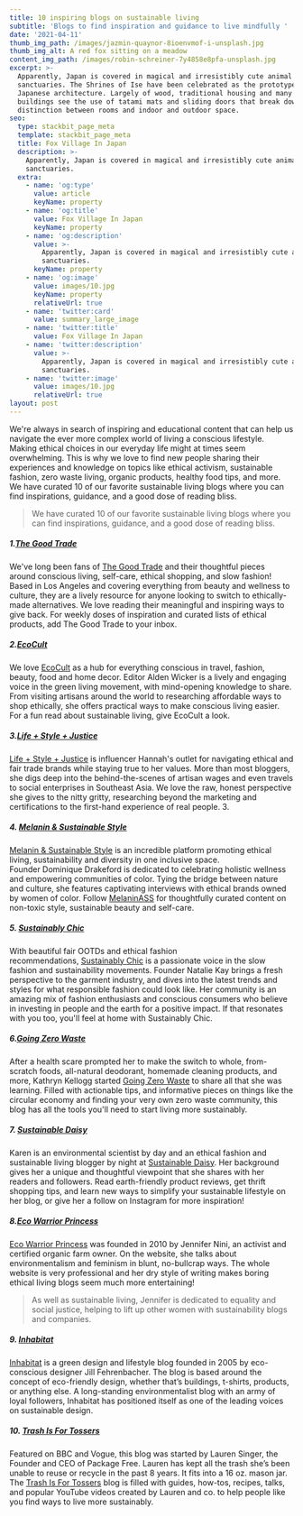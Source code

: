 ```yaml
---
title: 10 inspiring blogs on sustainable living
subtitle: 'Blogs to find inspiration and guidance to live mindfully '
date: '2021-04-11'
thumb_img_path: /images/jazmin-quaynor-8ioenvmof-i-unsplash.jpg
thumb_img_alt: A red fox sitting on a meadow
content_img_path: /images/robin-schreiner-7y4858e8pfa-unsplash.jpg
excerpt: >-
  Apparently, Japan is covered in magical and irresistibly cute animal
  sanctuaries. The Shrines of Ise have been celebrated as the prototype of
  Japanese architecture. Largely of wood, traditional housing and many temple
  buildings see the use of tatami mats and sliding doors that break down the
  distinction between rooms and indoor and outdoor space.
seo:
  type: stackbit_page_meta
  template: stackbit_page_meta
  title: Fox Village In Japan
  description: >-
    Apparently, Japan is covered in magical and irresistibly cute animal
    sanctuaries.
  extra:
    - name: 'og:type'
      value: article
      keyName: property
    - name: 'og:title'
      value: Fox Village In Japan
      keyName: property
    - name: 'og:description'
      value: >-
        Apparently, Japan is covered in magical and irresistibly cute animal
        sanctuaries.
      keyName: property
    - name: 'og:image'
      value: images/10.jpg
      keyName: property
      relativeUrl: true
    - name: 'twitter:card'
      value: summary_large_image
    - name: 'twitter:title'
      value: Fox Village In Japan
    - name: 'twitter:description'
      value: >-
        Apparently, Japan is covered in magical and irresistibly cute animal
        sanctuaries.
    - name: 'twitter:image'
      value: images/10.jpg
      relativeUrl: true
layout: post
---
```

We're always in search of inspiring and educational content that can help us navigate the ever more complex world of living a conscious lifestyle. Making ethical choices in our everyday life might at times seem overwhelming. This is why we love to find new people sharing their experiences and knowledge on topics like ethical activism, sustainable fashion, zero waste living, organic products, healthy food tips, and more. We have curated 10 of our favorite sustainable living blogs where you can find inspirations, guidance, and a good dose of reading bliss.

> We have curated 10 of our favorite sustainable living blogs where you can find inspirations, guidance, and a good dose of reading bliss.

##### 1.[The Good Trade](https://www.thegoodtrade.com/)

We've long been fans of [The Good Trade](https://www.thegoodtrade.com/) and their thoughtful pieces around conscious living, self-care, ethical shopping, and slow fashion! Based in Los Angeles and covering everything from beauty and wellness to culture, they are a lively resource for anyone looking to switch to ethically-made alternatives. We love reading their meaningful and inspiring ways to give back. For weekly doses of inspiration and curated lists of ethical products, add The Good Trade to your inbox.

##### 2.[EcoCult](https://ecocult.com/)

We love [EcoCult](https://ecocult.com/) as a hub for everything conscious in travel, fashion, beauty, food and home decor. Editor Alden Wicker is a lively and engaging voice in the green living movement, with mind-opening knowledge to share. From visiting artisans around the world to researching affordable ways to shop ethically, she offers practical ways to make conscious living easier. For a fun read about sustainable living, give EcoCult a look.

##### 3.[Life + Style + Justice](http://www.lifestylejustice.com/) 

[Life + Style + Justice](http://www.lifestylejustice.com/) is influencer Hannah's outlet for navigating ethical and fair trade brands while staying true to her values. More than most bloggers, she digs deep into the behind-the-scenes of artisan wages and even travels to social enterprises in Southeast Asia. We love the raw, honest perspective she gives to the nitty gritty, researching beyond the marketing and certifications to the first-hand experience of real people. 3.

##### 4. [Melanin & Sustainable Style](https://melaninass.com/) 

[Melanin & Sustainable Style](https://melaninass.com/) is an incredible platform promoting ethical living, sustainability and diversity in one inclusive space. Founder Dominique Drakeford is dedicated to celebrating holistic wellness and empowering communities of color. Tying the bridge between nature and culture, she features captivating interviews with ethical brands owned by women of color. Follow [MelaninASS](https://melaninass.com/) for thoughtfully curated content on non-toxic style, sustainable beauty and self-care.

##### 5. [Sustainably Chic](https://www.sustainably-chic.com/) 

With beautiful fair OOTDs and ethical fashion recommendations, [Sustainably Chic](https://www.sustainably-chic.com/) is a passionate voice in the slow fashion and sustainability movements. Founder Natalie Kay brings a fresh perspective to the garment industry, and dives into the latest trends and styles for what responsible fashion could look like. Her community is an amazing mix of fashion enthusiasts and conscious consumers who believe in investing in people and the earth for a positive impact. If that resonates with you too, you'll feel at home with Sustainably Chic. 

##### 6.[Going Zero Waste](https://www.goingzerowaste.com/)

After a health scare prompted her to make the switch to whole, from-scratch foods, all-natural deodorant, homemade cleaning products, and more, Kathryn Kellogg started [Going Zero Waste](https://www.goingzerowaste.com/) to share all that she was learning. Filled with actionable tips, and informative pieces on things like the circular economy and finding your very own zero waste community, this blog has all the tools you'll need to start living more sustainably.

##### 7. [Sustainable Daisy](https://sustainabledaisy.com/)

Karen is an environmental scientist by day and an ethical fashion and sustainable living blogger by night at [Sustainable Daisy](https://sustainabledaisy.com/). Her background gives her a unique and thoughtful viewpoint that she shares with her readers and followers. Read earth-friendly product reviews, get thrift shopping tips, and learn new ways to simplify your sustainable lifestyle on her blog, or give her a follow on Instagram for more inspiration!

##### 8.[Eco Warrior Princess](https://ecowarriorprincess.net/) 

[Eco Warrior Princess](https://ecowarriorprincess.net/) was founded in 2010 by Jennifer Nini, an activist and certified organic farm owner. On the website, she talks about environmentalism and feminism in blunt, no-bullcrap ways. The whole website is very professional and her dry style of writing makes boring ethical living blogs seem much more entertaining!

> As well as sustainable living, Jennifer is dedicated to equality and social justice, helping to lift up other women with sustainability blogs and companies.

##### 9. [Inhabitat](https://inhabitat.com/) 

[Inhabitat](https://inhabitat.com/) is a green design and lifestyle blog founded in 2005 by eco-conscious designer Jill Fehrenbacher. The blog is based around the concept of eco-friendly design, whether that’s buildings, t-shirts, products, or anything else. A long-standing environmentalist blog with an army of loyal followers, Inhabitat has positioned itself as one of the leading voices on sustainable design.

##### 10. [Trash Is For Tossers](https://trashisfortossers.com/features/) 

Featured on BBC and Vogue, this blog was started by Lauren Singer, the Founder and CEO of Package Free. Lauren has kept all the trash she’s been unable to reuse or recycle in the past 8 years. It fits into a 16 oz. mason jar. The [Trash Is For Tossers](https://trashisfortossers.com/features/) blog is filled with guides, how-tos, recipes, talks, and popular YouTube videos created by Lauren and co. to help people like you find ways to live more sustainably.

>
